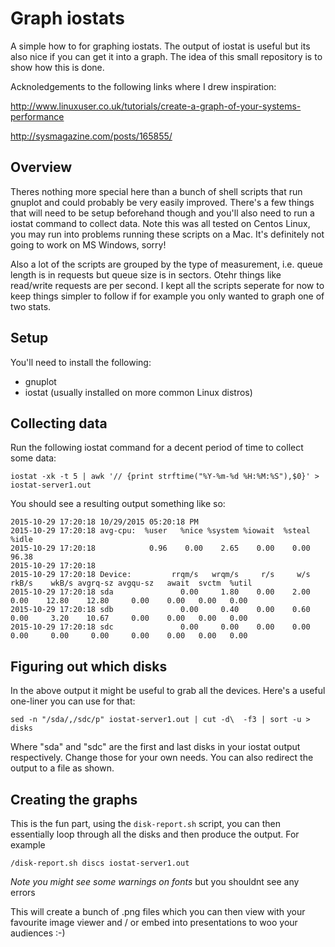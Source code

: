 # Graph iostats

A simple how to for graphing iostats. The output of iostat is useful but its also nice if you can get it into a graph. The idea of this small repository is to show how this is done.

Acknoledgements to the following links where I drew inspiration:

http://www.linuxuser.co.uk/tutorials/create-a-graph-of-your-systems-performance

http://sysmagazine.com/posts/165855/


## Overview

Theres nothing more special here than a bunch of shell scripts that run gnuplot and could probably be very easily improved. There's a few things that will need to be setup beforehand though and you'll also need to run a iostat command to collect data. Note this was all tested on Centos Linux, you may run into problems running these scripts on a Mac. It's definitely not going to work on MS Windows, sorry!

Also a lot of the scripts are grouped by the type of measurement, i.e. queue length is in requests but queue size is in sectors. Otehr things like read/write requests are per second. I kept all the scripts seperate for now to keep things simpler to follow if for example you only wanted to graph one of two stats.

## Setup

You'll need to install the following:

- gnuplot
- iostat (usually installed on more common Linux distros)

## Collecting data

Run the following iostat command for a decent period of time to collect some data:

```
iostat -xk -t 5 | awk '// {print strftime("%Y-%m-%d %H:%M:%S"),$0}' > iostat-server1.out
```

You should see a resulting output something like so:

```
2015-10-29 17:20:18 10/29/2015 05:20:18 PM
2015-10-29 17:20:18 avg-cpu:  %user   %nice %system %iowait  %steal   %idle
2015-10-29 17:20:18            0.96    0.00    2.65    0.00    0.00   96.38
2015-10-29 17:20:18
2015-10-29 17:20:18 Device:         rrqm/s   wrqm/s     r/s     w/s    rkB/s    wkB/s avgrq-sz avgqu-sz   await  svctm  %util
2015-10-29 17:20:18 sda               0.00     1.80    0.00    2.00     0.00    12.80    12.80     0.00    0.00   0.00   0.00
2015-10-29 17:20:18 sdb               0.00     0.40    0.00    0.60     0.00     3.20    10.67     0.00    0.00   0.00   0.00
2015-10-29 17:20:18 sdc               0.00     0.00    0.00    0.00     0.00     0.00     0.00     0.00    0.00   0.00   0.00
```

## Figuring out which disks

In the above output it might be useful to grab all the devices. Here's a useful one-liner you can use for that:

```
sed -n "/sda/,/sdc/p" iostat-server1.out | cut -d\  -f3 | sort -u > disks
```

Where "sda" and "sdc" are the first and last disks in your iostat output respectively. Change those for your own needs. You can also redirect the output to a file as shown.

## Creating the graphs

This is the fun part, using the `disk-report.sh` script, you can then essentially loop through all the disks and then produce the output. For example

```
/disk-report.sh discs iostat-server1.out
```

*Note you might see some warnings on fonts* but you shouldnt see any errors

This will create a bunch of .png files which you can then view with your favourite image viewer and / or embed into presentations to woo your audiences :-)



